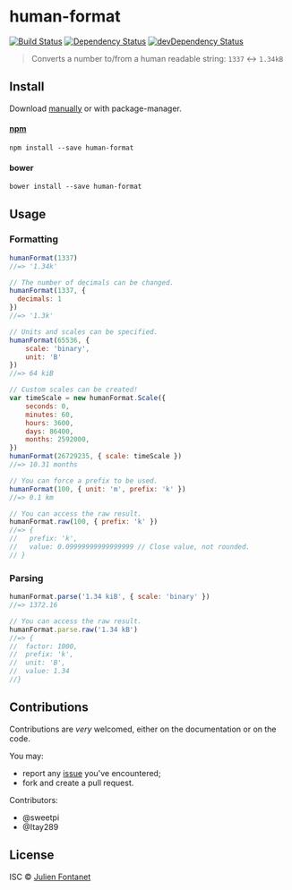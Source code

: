 # human-format

[![Build Status](https://img.shields.io/travis/julien-f/human-format/master.svg)](http://travis-ci.org/julien-f/human-format)
[![Dependency Status](https://david-dm.org/julien-f/human-format/status.svg?theme=shields.io)](https://david-dm.org/julien-f/human-format)
[![devDependency Status](https://david-dm.org/julien-f/human-format/dev-status.svg?theme=shields.io)](https://david-dm.org/julien-f/human-format#info=devDependencies)

> Converts a number to/from a human readable string: `1337` ↔ `1.34kB`


## Install

Download [manually](https://github.com/julien-f/human-format/releases) or with package-manager.

#### [npm](https://npmjs.org/package/human-format)

```
npm install --save human-format
```

#### bower

```
bower install --save human-format
```

## Usage

### Formatting

```javascript
humanFormat(1337)
//=> '1.34k'

// The number of decimals can be changed.
humanFormat(1337, {
  decimals: 1
})
//=> '1.3k'

// Units and scales can be specified.
humanFormat(65536, {
	scale: 'binary',
	unit: 'B'
})
//=> 64 kiB

// Custom scales can be created!
var timeScale = new humanFormat.Scale({
	seconds: 0,
	minutes: 60,
	hours: 3600,
	days: 86400,
	months: 2592000,
})
humanFormat(26729235, { scale: timeScale })
//=> 10.31 months

// You can force a prefix to be used.
humanFormat(100, { unit: 'm', prefix: 'k' })
//=> 0.1 km

// You can access the raw result.
humanFormat.raw(100, { prefix: 'k' })
//=> {
//   prefix: 'k',
//   value: 0.09999999999999999 // Close value, not rounded.
// }
```

### Parsing

```javascript
humanFormat.parse('1.34 kiB', { scale: 'binary' })
//=> 1372.16

// You can access the raw result.
humanFormat.parse.raw('1.34 kB')
//=> {
//  factor: 1000,
//  prefix: 'k',
//  unit: 'B',
//  value: 1.34
//}
```

## Contributions

Contributions are *very* welcomed, either on the documentation or on
the code.

You may:

- report any [issue](https://github.com/julien-f/human-format/issues)
  you've encountered;
- fork and create a pull request.

Contributors:

- @sweetpi
- @Itay289

## License

ISC © [Julien Fontanet](http://julien.isonoe.net)
